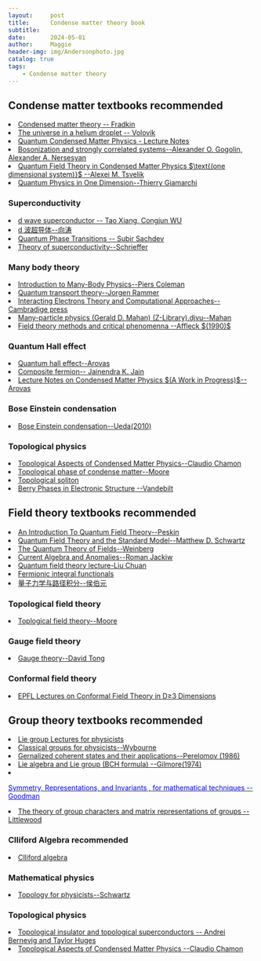 ```yaml
---
layout:     post
title:      Condense matter theory book
subtitle:   
date:       2024-05-01
author:     Maggie
header-img: img/Andersonphoto.jpg
catalog: true
tags:
    - Condense matter theory
---
```



## Condense matter textbooks recommended 

<li><a href="https://www.cambridge.org/core/books/field-theories-of-condensed-matter-physics/EABECB65A0F4F9289B2737A6DD3E6C0D"> 
Condensed matter theory -- Fradkin
</a></li>

<li><a href="https://maggiexheuw.github.io/pdf2/The universe in a helium droplet (Grigory E. Volovik) (Z-Library).pdf">
The universe in a helium droplet -- Volovik
</a></li>

<li><a href="https://maggiexheuw.github.io/pdf2/many_body1.pdf">
Quantum Condensed Matter Physics - Lecture
Notes
</a></li>


<li><a href="https://maggiexheuw.github.io/Group/Bosonization and strongly correlated systems (Alexander O. Gogolin, Alexander A. Nersesyan etc.) (Z-Library).djvu">
Bosonization and strongly correlated systems--Alexander O. Gogolin, Alexander A. Nersesyan 
</a></li>

<li><a href="https://maggiexheuw.github.io/Conformal/Quantum field theory in condensed matter physics (Alexei M. Tsvelik) (Z-Library).pdf">
Quantum Field Theory in Condensed Matter Physics $\text{(one dimensional system)}$ --Alexei M. Tsvelik
</a></li>


<li><a href="https://maggiexheuw.github.io/Conformal/Quantum Physics in One Dimension (The international series of monographs on physics 121) (Thierry Giamarchi) (Z-Library).pdf">
Quantum Physics in One Dimension--Thierry Giamarchi
</a></li>


### Superconductivity
<li><a href="https://maggiexheuw.github.io/pdf/tao.pdf">
d wave superconductor -- Tao Xiang, Congjun WU 
</a></li>

<li><a href="https://maggiexheuw.github.io/pdf/tao2.pdf">
d 波超导体--向涛
</a></li>



<li><a href="https://www.cambridge.org/core/books/quantum-phase-transitions/33C1C81500346005E54C1DE4223E5562"> 
Quantum Phase Transitions -- Subir Sachdev
</a></li>


<li>
<a href="https://maggiexheuw.github.io/pdf/schrieffer.pdf">
Theory of superconductivity--Schrieffer 
</a></li>




### Many body theory

<li>
<a href="https://www.cambridge.org/core/books/introduction-to-manybody-physics/B7598FC1FCEE0285F5EC767E835854C8">
Introduction to Many-Body Physics--Piers Coleman
</a></li>

<li>
<a href="https://maggiexheuw.github.io/pdf/transport.pdf">
Quantum transport theory--Jorgen Rammer
</a></li>

<li>
<a href="https://maggiexheuw.github.io/pdf2/Interacting Electrons Theory and Computational Approaches (Richard M. Martin, Lucia Reining etc.) (Z-Library).pdf">
Interacting Electrons Theory and Computational Approaches--Cambradige press
</a></li>

<li>
<a href="https://maggiexheuw.github.io/pdf2/Many-particle physics (Gerald D. Mahan) (Z-Library).djvu">
Many-particle physics (Gerald D. Mahan) (Z-Library).djvu--Mahan
</a></li>

<li>
<a href="https://maggiexheuw.github.io/Group/Field Theory Methods and Quantum Critical Phenomena - Fields, Strings and Critical Phenomena, p. 563-640, (ed. E. Brézin and J.... (I. Affleck) (Z-Library).pdf">
Field theory methods and critical phenomenna --Affleck $(1990)$
</a>
</li>




### Quantum Hall effect

<li><a href="https://maggiexheuw.github.io/pdf/QHE note arovas.pdf">
Quantum hall effect--Arovas
</a></li>

<li><a href="https://maggiexheuw.github.io/Conformal/Composite fermions (Jainendra Jain) (Z-Library).pdf">
Composite fermion-- Jainendra K. Jain
</a></li>

<li><a href="https://maggiexheuw.github.io/Conformal/CONDMAT.pdf">
Lecture Notes on Condensed Matter Physics
$(A Work in Progress)$-- Arovas
</a></li>


### Bose Einstein condensation

<li><a href="https://maggiexheuw.github.io/pdf/FundamentalsBEC.pdf">
Bose Einstein condensation--Ueda(2010)
</a></li>




### Topological physics

<li><a href="https://maggiexheuw.github.io/pdf/Topological Aspects of Condensed Matter Physics (Claudio Chamon, Mark O. Goerbig etc..pdf">
Topological Aspects of
Condensed Matter Physics--Claudio Chamon
</a></li>

<li><a href="https://maggiexheuw.github.io/pdf2/Topological Phases of Matter (Roderich Moessner, Joel E. Moore) (Z-Library).pdf">
Topological phase of condense matter--Moore
</a></li>

<li><a href="https://maggiexheuw.github.io/Group/Topological and non-topological solitons in scalar field -- Shnir, Yakov M -- Cambridge monographs on mathematical physics, 2018 -- Cambridge -- 9781108636254 -- 6b62f84bf56ded1e3a45986d7b69df83 -- Anna’s Archive.djvu">
Topological soliton 
</a></li>

<li><a href="https://maggiexheuw.github.io/Conformal/Berry Phases in Electronic_ (Z-Library).pdf">
Berry Phases in Electronic Structure --Vandebilt
</a></li>





## Field theory textbooks recommended 

<li>
<a href="https://www.taylorfrancis.com/books/mono/10.1201/9780429503559/introduction-quantum-field-theory-michael-peskin">
An Introduction To Quantum Field Theory--Peskin
</a></li>


<li>
<a href="https://maggiexheuw.github.io/pdf/Quantum Field Theory and the Standard Model (Schwartz M.D.) (Z-Library).pdf">
Quantum Field Theory and the Standard Model--Matthew D. Schwartz
</a></li>


<li>
<a href="https://www.cambridge.org/core/books/quantum-theory-of-fields/22986119910BF6A2EFE42684801A3BDF">
The Quantum Theory of Fields--Weinberg
</a></li>


<li>
<a href="https://www.worldscientific.com/worldscibooks/10.1142/0131#t=aboutBook">
Current Algebra and Anomalies--Roman Jackiw
</a></li>



<li>
<a href="https://maggiexheuw.github.io/pdf/lectureqft.pdf">
Quantum field theory lecture-Liu Chuan
</a></li>


<li>
<a href="https://maggiexheuw.github.io/pdf/FPI.pdf">
Fermionic integral functionals
</a></li>

<li>
<a href="https://maggiexheuw.github.io/pdf/path.pdf">
量子力学与路径积分--侯伯元
</a></li>

### Topological field theory
<li>
<a href="https://maggiexheuw.github.io/pdf/TopologicalFieldTheory.pdf">
Toplogical field theory--Moore
</a></li>

### Gauge field theory 

<li>
<a href="https://maggiexheuw.github.io/pdf/Gauge Theory.pdf">
Gauge theory--David Tong
</a></li>

### Conformal field theory
<li>
<a href="https://maggiexheuw.github.io/pdf2/cft2017.pdf">
EPFL Lectures on
Conformal Field
Theory in D≥3
Dimensions
</a></li>


## Group theory textbooks recommended 

<li>
<a href="https://maggiexheuw.github.io/pdf/(Lecture Notes in Physics) Francesco Iachello - Lie Algebras and Applications-Springer (2010).pdf">
Lie group Lectures for physicists
</a></li>


<li>
<a href="https://maggiexheuw.github.io/pdf/Brian G. Wybourne - Classical Groups for Physicists-John Wiley & Sons Inc (1974).djvu">
Classical groups for physicists--Wybourne
</a></li>

<li>
<a href="https://maggiexheuw.github.io/pdf/Pero.pdf">
Gernalized coherent states and their applications--Perelomov (1986)  
</a></li>

<li>
<a href="https://maggiexheuw.github.io/pdf/Gilmore.djvu">
Lie algebra and Lie group (BCH formula) --Gilmore(1974)
</a></li>



<li>
<a href="https://maggiexheuw.github.io/pdf/symmetry.pdf">
<p style="color:blue;">Symmetry, Representations,
and Invariants , for mathematical techniques -- Goodman </p>
</a>
</li>


<li>
<a href="https://maggiexheuw.github.io/pdf/The theory of group characters and matrix representations of groups (Dudley E. Littlewood) (Z-Library).djvu">
The theory of group characters and matrix representations of groups --Littlewood 
</a>
</li>




### Clliford Algebra recommended


<li>
<a href="https://maggiexheuw.github.io/pdf/
clifford.pdf">
Clliford algebra 
</a></li>




### Mathematical physics

<li>
<a href="https://maggiexheuw.github.io/pdf2/
Topology for Physicists (Albert S. Schwarz (auth.)) (Z-Library).pdf">
Topology for physicists--Schwartz
</a></li>



### Topological physics


<li>
<a href="https://maggiexheuw.github.io/pdf2/topological_insulators.pdf">
Topological insulator and topological superconductors -- Andrei Bernevig  and Taylor Huges
</a></li>


<li>
<a href="https://maggiexheuw.github.io/Conformal/Topological Aspects of Condensed Matter Physics (Claudio Chamon, Mark O. Goerbig etc..pdf">
Topological Aspects of Condensed Matter Physics --Claudio Chamon
</a></li>




